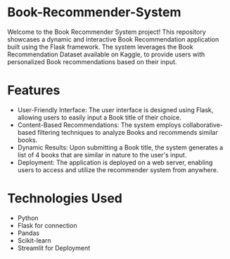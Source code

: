 # Book-Recommender-System

Welcome to the Book Recommender System project! This repository showcases a dynamic and interactive Book Recommendation application built using the Flask framework. The system leverages the Book Recommendation Dataset available on Kaggle, to provide users with personalized Book recommendations based on their input.

# Features
- User-Friendly Interface: The user interface is designed using Flask, allowing users to easily input a Book title of their choice.
- Content-Based Recommendations: The system employs collaborative-based filtering techniques to analyze Books and recommends similar books.
- Dynamic Results: Upon submitting a Book title, the system generates a list of 4 books that are similar in nature to the user's input.
- Deployment: The application is deployed on a web server, enabling users to access and utilize the recommender system from anywhere.

# Technologies Used
- Python
- Flask for connection 
- Pandas
- Scikit-learn
- Streamlit for Deployment

